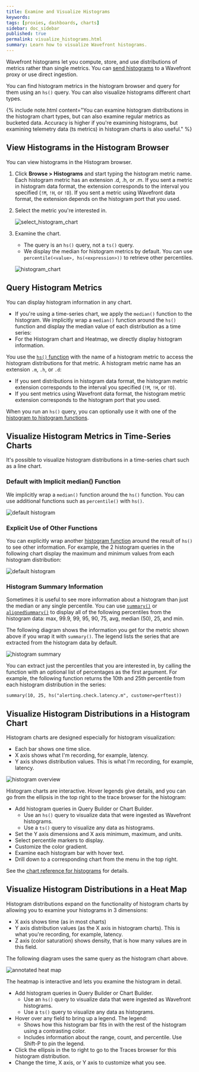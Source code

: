```yaml
---
title: Examine and Visualize Histograms
keywords:
tags: [proxies, dashboards, charts]
sidebar: doc_sidebar
published: true
permalink: visualize_histograms.html
summary: Learn how to visualize Wavefront histograms.
---
```

Wavefront histograms let you compute, store, and use distributions of metrics rather than single metrics. You can [send histograms](proxies_histograms.html#sending-histogram-distributions) to a Wavefront proxy or use direct ingestion.

You can find histogram metrics in the histogram browser and query for them using an `hs()` query. You can also visualize histograms different chart types.

{% include note.html content="You can examine histogram distributions in the histogram chart types, but can also examine regular metrics as bucketed data. Accuracy is higher if you're examining histograms, but examining telemetry data (ts metrics) in histogram charts is also useful." %}

## View Histograms in the Histogram Browser

You can view histograms in the Histogram browser.

1. Click **Browse > Histograms** and start typing the histogram metric name.
  Each histogram metric has an extension .d, .h, or .m. If you sent a metric in histogram data format, the extension corresponds to the interval you specified (`!M`, `!H`, or `!D`). If you sent a metric using Wavefront data format, the extension depends on the histogram port that you used.
2. Select the metric you're interested in.

   ![select_histogram_chart](images/histogram_select_chart.png)
3. Examine the chart.
   * The query is an `hs()` query, not a `ts()` query.
   * We display the median for histogram metrics by default. You can use  `percentile(<value>, hs(<expression>))` to retrieve other percentiles.

   ![histogram_chart](images/histogram_chart.png)

## Query Histogram Metrics

You can display histogram information in any chart.
* If you're using a time-series chart, we apply the `median()` function to the histogram.  We implicitly wrap a `median()` function around the `hs()` function and display the median value of each distribution as a time series:
* For the Histogram chart and Heatmap, we directly display histogram information.

You use the [`hs()` function](hs_function.html) with the name of a histogram metric to access the histogram distributions for that metric. A histogram metric name has an extension `.m`, `.h`, or `.d`:
* If you sent distributions in histogram data format, the histogram metric extension corresponds to the interval you specified (`!M`, `!H`, or `!D`).
* If you sent metrics using Wavefront data format, the histogram metric extension corresponds to the histogram port that you used.

When you run an `hs()` query, you can optionally use it with one of the [histogram to histogram functions](query_language_reference.html#histogram-to-histogram-functions).

## Visualize Histogram Metrics in Time-Series Charts

It's possible to visualize histogram distributions in a time-series chart such as a line chart.

### Default with Implicit median() Function

We implicitly wrap a `median()` function around the `hs()` function.  You can use additional functions such as `percentile()` with `hs()`.

![default histogram](images/hs_function_as_median.png)

### Explicit Use of Other Functions

You can explicitly wrap another [histogram function](query_language_reference.html#histogram-functions) around the result of `hs()` to see other information. For example, the 2 histogram queries in the following chart display the maximum and minimum values from each histogram distribution:

![default histogram](images/hs_max_min.png)


### Histogram Summary Information

Sometimes it is useful to see more information about a histogram than just the median or any single percentile. You can use [`summary()`](hs_summary.html) or [`alignedSummary()`](hs_alignedSummary.html) to display all of the following percentiles from the histogram data: max, 99.9, 99, 95, 90, 75, avg, median (50), 25, and min.

The following diagram shows the information you get for the metric shown above if you wrap it with `summary()`. The legend lists the series that are extracted from the histogram data by default.

![histogram summary](images/hs_summary_topic.png)

You can extract just the percentiles that you are interested in, by calling the function with an optional list of percentages as the first argument. For example, the following function returns the 10th and 25th percentile from each histogram distribution in the series:

`summary(10, 25, hs("alerting.check.latency.m", customer=perftest))`


## Visualize Histogram Distributions in a Histogram Chart

Histogram charts are designed especially for histogram visualization:
* Each bar shows one time slice.
* X axis shows what I'm recording, for example, latency.
* Y axis shows distribution values. This is what I'm recording, for example, latency.

![histogram overview](images/histograms_overview.png)

Histogram charts are interactive. Hover legends give details, and you can go from the ellipsis in the top right to the trace browser for the histogram:
* Add histogram queries in Query Builder or Chart Builder.
  - Use an `hs()` query to visualize data that were ingested as Wavefront histograms.
  - Use a `ts()` query to visualize any data as histograms.
* Set the Y axis dimensions and X axis minimum, maximum, and units.
* Select percentile markers to display.
* Customize the color gradient.
* Examine each histogram bar with hover text.
* Drill down to a corresponding chart from the menu in the top right.

See the [chart reference for histograms](ui_chart_reference.html#histogram-chart) for details.

## Visualize Histogram Distributions in a Heat Map

Histogram distributions expand on the functionality of histogram charts by allowing you to examine your histograms in 3 dimensions:
* X axis shows time (as in most charts)
* Y axis distribution values (as the X axis in histogram charts). This is what you're recording, for example, latency.
* Z axis (color saturation) shows density, that is how many values are in this field.

The following diagram uses the same query as the histogram chart above.

![annotated heat map](images/heatmap_annotated.png)

The heatmap is interactive and lets you examine the histogram in detail.
* Add histogram queries in Query Builder or Chart Builder.
  - Use an `hs()` query to visualize data that were ingested as Wavefront histograms.
  - Use a `ts()` query to visualize any data as histograms.
* Hover over any field to bring up a legend. The legend:
  - Shows how this histogram bar fits in with the rest of the histogram using a contrasting color.
  - Includes information about the range, count, and percentile.
  Use Shift-P to pin the legend.
* Click the ellipsis in the to right to go to the Traces browser for this histogram distribution.
* Change the time, X axis, or Y axis to customize what you see.
